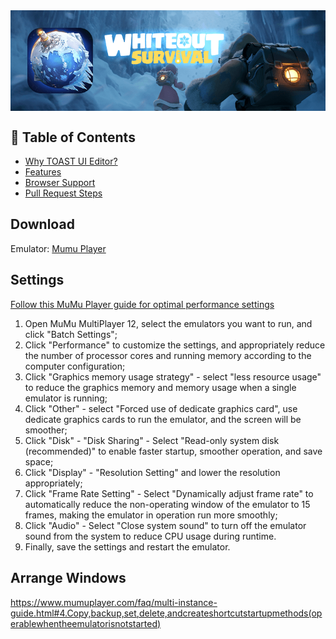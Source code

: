 
<img src="https://github.com/tonbao18/WOS-Bot-Set-Up/blob/main/WOS%20Banner.png" alt="" align="center" width="auto" height="auto">

## 🚩 Table of Contents

- [Why TOAST UI Editor?](#-why-toast-ui-editor)
- [Features](#-features)
- [Browser Support](#-browser-support)
- [Pull Request Steps](#-pull-request-steps)

  
## Download

Emulator: [Mumu Player](https://www.mumuplayer.com/download/)


## Settings

[Follow this MuMu Player guide for optimal performance settings](https://www.mumuplayer.com/faq/improve-multi-instance-performance.html)

1. Open MuMu MultiPlayer 12, select the emulators you want to run, and click "Batch Settings";
2. Click "Performance" to customize the settings, and appropriately reduce the number of processor cores and running memory according to the computer configuration;
3. Click "Graphics memory usage strategy" - select "less resource usage" to reduce the graphics memory and memory usage when a single emulator is running;
4. Click "Other" - select "Forced use of dedicate graphics card", use dedicate graphics cards to run the emulator, and the screen will be smoother;
5. Click "Disk" - "Disk Sharing" - Select "Read-only system disk (recommended)" to enable faster startup, smoother operation, and save space;
6. Click "Display" - "Resolution Setting" and lower the resolution appropriately;
7. Click "Frame Rate Setting" - Select "Dynamically adjust frame rate" to automatically reduce the non-operating window of the emulator to 15 frames, making the emulator in operation run more smoothly;
8. Click "Audio" - Select "Close system sound" to turn off the emulator sound from the system to reduce CPU usage during runtime.
9. Finally, save the settings and restart the emulator.



## Arrange Windows

https://www.mumuplayer.com/faq/multi-instance-guide.html#4.Copy,backup,set,delete,andcreateshortcutstartupmethods(operablewhentheemulatorisnotstarted)
